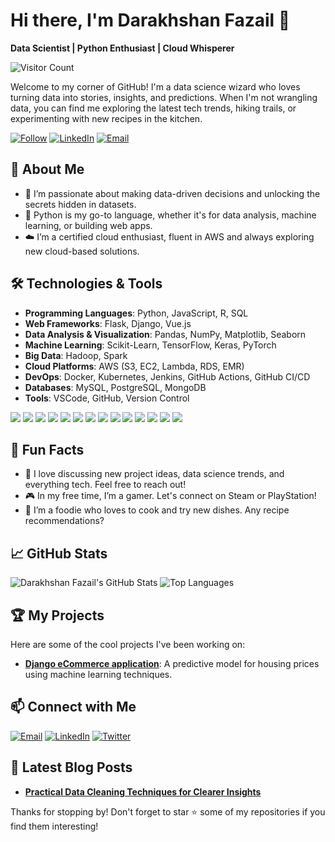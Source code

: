 # Hi there, I'm Darakhshan Fazail 👋

**Data Scientist | Python Enthusiast | Cloud Whisperer**

![Visitor Count](https://komarev.com/ghpvc/?username=DarakhshanF&color=blue)

Welcome to my corner of GitHub! I'm a data science wizard who loves turning data into stories, insights, and predictions. When I'm not wrangling data, you can find me exploring the latest tech trends, hiking trails, or experimenting with new recipes in the kitchen.

[![Follow](https://img.shields.io/github/followers/DarakhshanF?label=Follow&style=social)](https://github.com/DarakhshanF)
[![LinkedIn](https://img.shields.io/badge/LinkedIn-Darakhshan--Fazail-blue)](https://www.linkedin.com/in/darakhshanfazail)
[![Email](https://img.shields.io/badge/Email-Drop_me_an_email-red)](mailto:darakhshanfazail@gmail.com)


## 🚀 About Me

- 🌟 I’m passionate about making data-driven decisions and unlocking the secrets hidden in datasets.
- 🐍 Python is my go-to language, whether it's for data analysis, machine learning, or building web apps.
- ☁️ I’m a certified cloud enthusiast, fluent in AWS and always exploring new cloud-based solutions.

## 🛠️ Technologies & Tools

- **Programming Languages**: Python, JavaScript, R, SQL
- **Web Frameworks**: Flask, Django, Vue.js
- **Data Analysis & Visualization**: Pandas, NumPy, Matplotlib, Seaborn
- **Machine Learning**: Scikit-Learn, TensorFlow, Keras, PyTorch
- **Big Data**: Hadoop, Spark
- **Cloud Platforms**: AWS (S3, EC2, Lambda, RDS, EMR)
- **DevOps**: Docker, Kubernetes, Jenkins, GitHub Actions, GitHub CI/CD
- **Databases**: MySQL, PostgreSQL, MongoDB
- **Tools**: VSCode, GitHub, Version Control

<p align="left">
  <img src="https://img.shields.io/badge/Python-3776AB?style=for-the-badge&logo=python&logoColor=white"/>
  <img src="https://img.shields.io/badge/JavaScript-F7DF1E?style=for-the-badge&logo=javascript&logoColor=white"/>
  <img src="https://img.shields.io/badge/Vue.js-4FC08D?style=for-the-badge&logo=vue.js&logoColor=white"/>
  <img src="https://img.shields.io/badge/Flask-000000?style=for-the-badge&logo=flask&logoColor=white"/>
  <img src="https://img.shields.io/badge/Django-092E20?style=for-the-badge&logo=django&logoColor=white"/>
  <img src="https://img.shields.io/badge/AWS_Lambda-FF9900?style=for-the-badge&logo=aws-lambda&logoColor=white"/>
  <img src="https://img.shields.io/badge/AWS_EC2-FF9900?style=for-the-badge&logo=amazon-ec2&logoColor=white"/>
  <img src="https://img.shields.io/badge/AWS_S3-569A31?style=for-the-badge&logo=amazon-s3&logoColor=white"/>
  <img src="https://img.shields.io/badge/AWS_EMR-FF9900?style=for-the-badge&logo=amazon-emr&logoColor=white"/>
  <img src="https://img.shields.io/badge/GitHub_Actions-2088FF?style=for-the-badge&logo=github-actions&logoColor=white"/>
  <img src="https://img.shields.io/badge/GitHub_Pipeline-2088FF?style=for-the-badge&logo=github-actions&logoColor=white"/>
  <img src="https://img.shields.io/badge/Version_Control-0078D4?style=for-the-badge&logo=git&logoColor=white"/>
  <img src="https://img.shields.io/badge/VSCode-007ACC?style=for-the-badge&logo=visual-studio-code&logoColor=white"/>
  <img src="https://img.shields.io/badge/PostgreSQL-336791?style=for-the-badge&logo=postgresql&logoColor=white"/>
</p>

## 🌟 Fun Facts

- 💬 I love discussing new project ideas, data science trends, and everything tech. Feel free to reach out!
- 🎮 In my free time, I’m a gamer. Let's connect on Steam or PlayStation!
- 🍕 I’m a foodie who loves to cook and try new dishes. Any recipe recommendations?

## 📈 GitHub Stats

![Darakhshan Fazail's GitHub Stats](https://github-readme-stats.vercel.app/api?username=DarakhshanF&show_icons=true&theme=radical)
![Top Languages](https://github-readme-stats.vercel.app/api/top-langs/?username=DarakhshanF&layout=compact&theme=radical)

## 🏆 My Projects

Here are some of the cool projects I've been working on:

- [**Django eCommerce application**](https://github.com/DarakhshanF/Django-eComm-app): A predictive model for housing prices using machine learning techniques.

## 📫 Connect with Me

[![Email](https://img.shields.io/badge/Email-Contact-red)](mailto:darakhshanfazail@gmail.com)
[![LinkedIn](https://img.shields.io/badge/LinkedIn-Connect-blue)](https://www.linkedin.com/in/darakhshan-fazail)
[![Twitter](https://img.shields.io/badge/Twitter-Connect-blue)](https://twitter.com/dfazail)

## 📝 Latest Blog Posts

- [**Practical Data Cleaning Techniques for Clearer Insights**](https://medium.com/@darakhshanfazail/practical-data-cleaning-techniques-for-clearer-insights-659a2a222d9c)

Thanks for stopping by! Don't forget to star ⭐ some of my repositories if you find them interesting!
